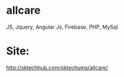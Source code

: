 # allcare
JS, Jquery, Angular Js, Firebase, PHP, MySql

# Site:
http://sktechhub.com/sktechums/allcare/
